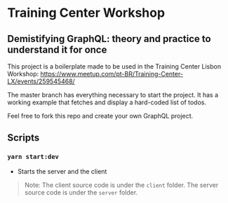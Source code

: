 # Training Center Workshop

## Demistifying GraphQL: theory and practice to understand it for once

This project is a boilerplate made to be used in the Training Center Lisbon Workshop: https://www.meetup.com/pt-BR/Training-Center-LX/events/259545468/

The master branch has everything necessary to start the project. It has a working example that fetches and display a hard-coded list of todos.

Feel free to fork this repo and create your own GraphQL project.

## Scripts

### `yarn start:dev`

- Starts the server and the client

> Note: The client source code is under the `client` folder. The server source code is under the `server` folder.

